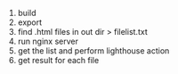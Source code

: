 1) build
2) export
3) find .html files in out dir > filelist.txt
4) run nginx server
5) get the list and perform lighthouse action
6) get result for each file

